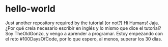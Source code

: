 # hello-world
Just another repository required by the tutorial (or not?)
Hi Humans!
Jaja. ¿Por qué creía necesario escribir en inglés y lo mismo que dice el tutorial?
Soy TheOldGonzo, y vengo a aprender a programar. 
Estoy empezando con el reto #100DaysOfCode, por lo que espero, al menos, superar los 30 días.
